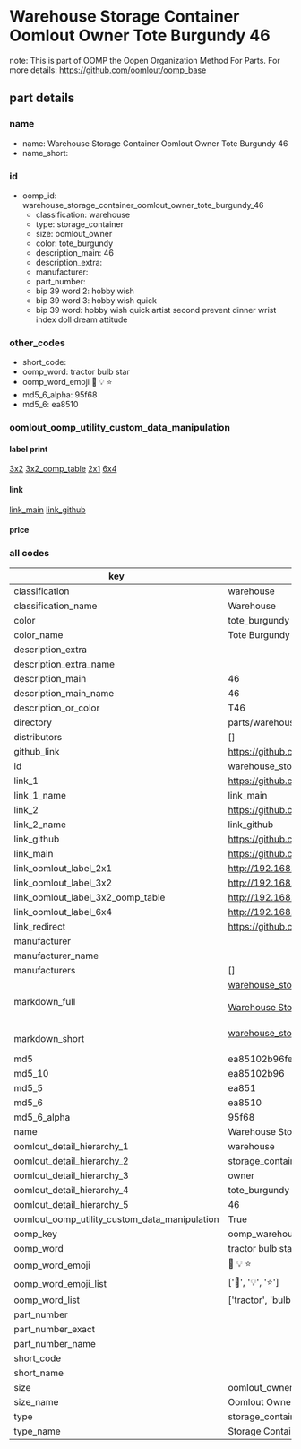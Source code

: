 # Warehouse Storage Container Oomlout Owner Tote Burgundy 46  

note: This is part of OOMP the Oopen Organization Method For Parts. For more details: https://github.com/oomlout/oomp_base

##  part details
  







### name
* name: Warehouse Storage Container Oomlout Owner Tote Burgundy 46
* name_short: 
### id
* oomp_id: warehouse_storage_container_oomlout_owner_tote_burgundy_46
  * classification: warehouse
  * type: storage_container
  * size: oomlout_owner
  * color: tote_burgundy
  * description_main: 46
  * description_extra: 
  * manufacturer: 
  * part_number: 
  * bip 39 word 2: hobby wish
  * bip 39 word 3: hobby wish quick
  * bip 39 word: hobby wish quick artist second prevent dinner wrist index doll dream attitude

### other_codes
* short_code: 
* oomp_word: tractor bulb star
* oomp_word_emoji :tractor: :bulb: :star:
* md5_6_alpha: 95f68
* md5_6: ea8510






### oomlout_oomp_utility_custom_data_manipulation
#### label print
[3x2](http://192.168.1.245:1112/?label=oomp%2095f68)
[3x2_oomp_table](http://192.168.1.108:1112/?label=oomp%2095f68)
[2x1](http://192.168.1.242:1112/?label=oomp%2095f68)
[6x4](http://192.168.1.55:1112/?label=oomp%2095f68)    

#### link

[link_main](https://github.com/oomlout/oomlout_oomp_version_1_messy/tree/main/parts/warehouse_storage_container_oomlout_owner_tote_burgundy_46) [link_github](https://github.com/oomlout/oomlout_oomp_version_1_messy/tree/main/parts/warehouse_storage_container_oomlout_owner_tote_burgundy_46)                             

#### price







### all codes 
| key | value |  
| --- | --- |  
| classification | warehouse |  
| classification_name | Warehouse |  
| color | tote_burgundy |  
| color_name | Tote Burgundy |  
| description_extra |  |  
| description_extra_name |  |  
| description_main | 46 |  
| description_main_name | 46 |  
| description_or_color | T46 |  
| directory | parts/warehouse_storage_container_oomlout_owner_tote_burgundy_46 |  
| distributors | [] |  
| github_link | https://github.com/oomlout/oomlout_oomp_part_src/tree/main/parts/warehouse_storage_container_oomlout_owner_tote_burgundy_46 |  
| id | warehouse_storage_container_oomlout_owner_tote_burgundy_46 |  
| link_1 | https://github.com/oomlout/oomlout_oomp_version_1_messy/tree/main/parts/warehouse_storage_container_oomlout_owner_tote_burgundy_46 |  
| link_1_name | link_main |  
| link_2 | https://github.com/oomlout/oomlout_oomp_version_1_messy/tree/main/parts/warehouse_storage_container_oomlout_owner_tote_burgundy_46 |  
| link_2_name | link_github |  
| link_github | https://github.com/oomlout/oomlout_oomp_version_1_messy/tree/main/parts/warehouse_storage_container_oomlout_owner_tote_burgundy_46 |  
| link_main | https://github.com/oomlout/oomlout_oomp_version_1_messy/tree/main/parts/warehouse_storage_container_oomlout_owner_tote_burgundy_46 |  
| link_oomlout_label_2x1 | http://192.168.1.242:1112/?label=oomp%2095f68 |  
| link_oomlout_label_3x2 | http://192.168.1.245:1112/?label=oomp%2095f68 |  
| link_oomlout_label_3x2_oomp_table | http://192.168.1.108:1112/?label=oomp%2095f68 |  
| link_oomlout_label_6x4 | http://192.168.1.55:1112/?label=oomp%2095f68 |  
| link_redirect | https://github.com/oomlout/oomlout_oomp_version_1_messy/tree/main/parts/warehouse_storage_container_oomlout_owner_tote_burgundy_46 |  
| manufacturer |  |  
| manufacturer_name |  |  
| manufacturers | [] |  
| markdown_full | [warehouse_storage_container_oomlout_owner_tote_burgundy_46](none)<br>[](none)<br>[Warehouse Storage Container Oomlout Owner Tote Burgundy 46](none)<br><br> |  
| markdown_short | [warehouse_storage_container_oomlout_owner_tote_burgundy_46](none)<br><br> |  
| md5 | ea85102b96fe67caa96130d15f7f2362 |  
| md5_10 | ea85102b96 |  
| md5_5 | ea851 |  
| md5_6 | ea8510 |  
| md5_6_alpha | 95f68 |  
| name | Warehouse Storage Container Oomlout Owner Tote Burgundy 46 |  
| oomlout_detail_hierarchy_1 | warehouse |  
| oomlout_detail_hierarchy_2 | storage_container |  
| oomlout_detail_hierarchy_3 | owner |  
| oomlout_detail_hierarchy_4 | tote_burgundy |  
| oomlout_detail_hierarchy_5 | 46 |  
| oomlout_oomp_utility_custom_data_manipulation | True |  
| oomp_key | oomp_warehouse_storage_container_oomlout_owner_tote_burgundy_46 |  
| oomp_word | tractor bulb star |  
| oomp_word_emoji | :tractor: :bulb: :star: |  
| oomp_word_emoji_list | [':tractor:', ':bulb:', ':star:'] |  
| oomp_word_list | ['tractor', 'bulb', 'star'] |  
| part_number |  |  
| part_number_exact |  |  
| part_number_name |  |  
| short_code |  |  
| short_name |  |  
| size | oomlout_owner |  
| size_name | Oomlout Owner |  
| type | storage_container |  
| type_name | Storage Container |  
